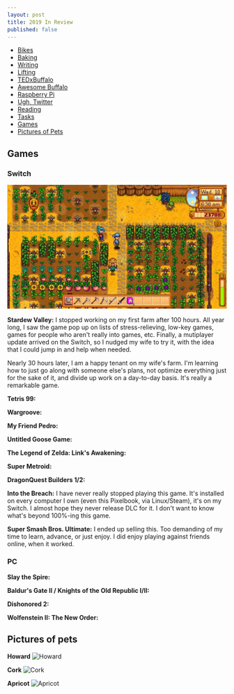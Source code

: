 ```yaml
---
layout: post
title: 2019 In Review
published: false
---
```


+ [Bikes](#bikes)
+ [Baking](#baking)
+ [Writing](#writing)
+ [Lifting](#lifting)
+ [TEDxBuffalo](#tedxbuffalo)
+ [Awesome Buffalo](#awesome)
+ [Raspberry Pi](#pi)
+ [Ugh, Twitter](#twitter)
+ [Reading](#reading)
+ [Tasks](#tasks)
+ [Games](#games)
+ [Pictures of Pets](#pets)


<a name="games"></a>
## Games

### Switch

![Stardew Valley screenshot](/assets/post_images/2019-12-29/stardew_valley.jpg)

**Stardew Valley:** I stopped working on my first farm after 100 hours. All year long, I saw the game pop up on lists of stress-relieving, low-key games, games for people who aren't really into games, etc. Finally, a mutiplayer update arrived on the Switch, so I nudged my wife to try it, with the idea that I could jump in and help when needed.

Nearly 30 hours later, I am a happy tenant on my wife's farm. I'm learning how to just go along with someone else's plans, not optimize everything just for the sake of it, and divide up work on a day-to-day basis. It's really a remarkable game.

**Tetris 99:**

**Wargroove:**

**My Friend Pedro:**

**Untitled Goose Game:**

**The Legend of Zelda: Link's Awakening:**

**Super Metroid:**

**DragonQuest Builders 1/2:**

**Into the Breach:** I have never really stopped playing this game. It's installed on every computer I own (even this Pixelbook, via Linux/Steam), it's on my Switch. I almost hope they never release DLC for it. I don't want to know what's beyond 100%-ing this game.

**Super Smash Bros. Ultimate:** I ended up selling this. Too demanding of my time to learn, advance, or just enjoy. I did enjoy playing against friends online, when it worked.

### PC

**Slay the Spire:**

**Baldur's Gate II / Knights of the Old Republic I/II:**

**Dishonored 2:**

**Wolfenstein II: The New Order:**





<a name="pets"></a>
## Pictures of pets

**Howard**
![Howard](/assets/post_images/2019-12-19/howard.jpg)

**Cork**
![Cork](/assets/post_images/2019-12-19/cork.jpg)

**Apricot**
![Apricot](/assets/post_images/2019-12-19/apricot.jpg)